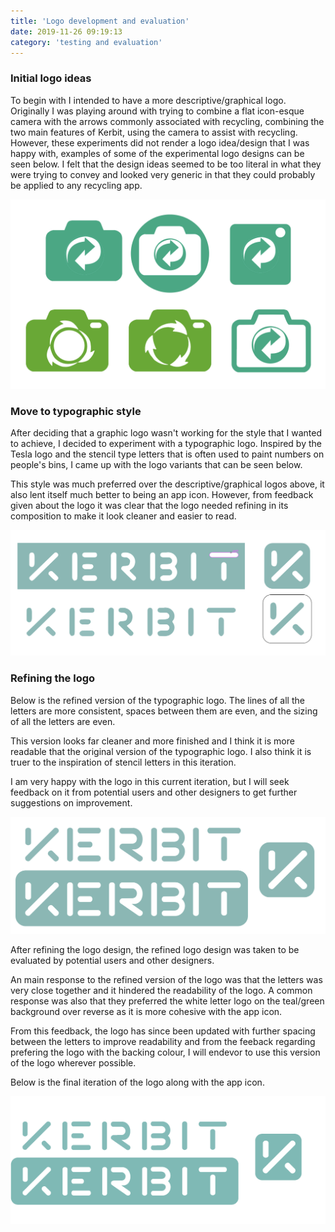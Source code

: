 ```yaml
---
title: 'Logo development and evaluation'
date: 2019-11-26 09:19:13
category: 'testing and evaluation'
---
```


### Initial logo ideas

To begin with I intended to have a more descriptive/graphical logo. Originally I was playing around with trying to combine a flat icon-esque camera with the arrows commonly associated with recycling, combining the two main features of Kerbit, using the camera to assist with recycling. However, these experiments did not render a logo idea/design that I was happy with, examples of some of the experimental logo designs can be seen below. I felt that the design ideas seemed to be too literal in what they were trying to convey and looked very generic in that they could probably be applied to any recycling app.

![Initial Logo ideas](../images/initial.png)

### Move to typographic style

After deciding that a graphic logo wasn't working for the style that I wanted to achieve, I decided to experiment with a typographic logo. Inspired by the Tesla logo and the stencil type letters that is often used to paint numbers on people's bins, I came up with the logo variants that can be seen below.

This style was much preferred over the descriptive/graphical logos above, it also lent itself much better to being an app icon. However, from feedback given about the logo it was clear that the logo needed refining in its composition to make it look cleaner and easier to read.

![Typographic logo](../images/typo-start.png)

### Refining the logo

Below is the refined version of the typographic logo. The lines of all the letters are more consistent, spaces between them are even, and the sizing of all the letters are even.

This version looks far cleaner and more finished and I think it is more readable that the original version of the typographic logo. I also think it is truer to the inspiration of stencil letters in this iteration.

I am very happy with the logo in this current iteration, but I will seek feedback on it from potential users and other designers to get further suggestions on improvement.

![Refined typographic logo](../images/refined.png)

After refining the logo design, the refined logo design was taken to be evaluated by potential users and other designers.

An main response to the refined version of the logo was that the letters was very close together and it hindered the readability of the logo. A common response was also that they preferred the white letter logo on the teal/green background over reverse as it is more cohesive with the app icon.

From this feedback, the logo has since been updated with further spacing between the letters to improve readability and from the feeback regarding prefering the logo with the backing colour, I will endevor to use this version of the logo wherever possible.

Below is the final iteration of the logo along with the app icon.

![Finished logo](../images/logo-forblog.png)
